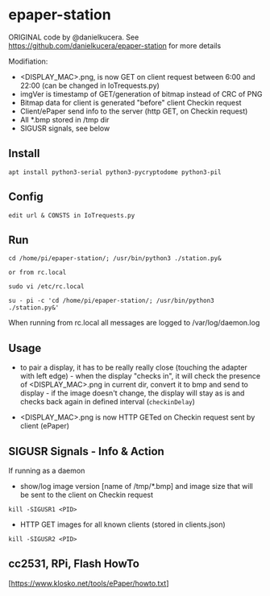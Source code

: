 # epaper-station
ORIGINAL code by @danielkucera. See https://github.com/danielkucera/epaper-station for more details

Modifiation:
- <DISPLAY_MAC>.png, is now GET on client request between 6:00 and 22:00 (can be changed in IoTrequests.py)
- imgVer is timestamp of GET/generation of bitmap instead of CRC of PNG 
- Bitmap data for client is generated "before" client Checkin request
- Client/ePaper send info to the server (http GET, on Checkin request) 
- All *.bmp stored in /tmp dir
- SIGUSR signals, see below

## Install
```
apt install python3-serial python3-pycryptodome python3-pil
```

## Config
```
edit url & CONSTS in IoTrequests.py
```

## Run
```
cd /home/pi/epaper-station/; /usr/bin/python3 ./station.py&

or from rc.local

sudo vi /etc/rc.local

su - pi -c 'cd /home/pi/epaper-station/; /usr/bin/python3 ./station.py&'
```
When running from rc.local all messages are logged to /var/log/daemon.log


## Usage
- to pair a display, it has to be really really close (touching the adapter with left edge) - when the display "checks in", it will check the presence of <DISPLAY_MAC>.png in current dir, convert it to bmp and send to display - 
  if the image doesn't change, the display will stay as is and checks back again in defined interval (`checkinDelay`)

- <DISPLAY_MAC>.png is now HTTP GETed on Checkin request sent by client (ePaper)

## SIGUSR Signals - Info & Action
If running as a daemon
- show/log image version [name of /tmp/*.bmp] and image size that will be sent to the client on Checkin request
```
kill -SIGUSR1 <PID>
```

- HTTP GET images for all known clients (stored in clients.json)
```
kill -SIGUSR2 <PID>
```

## cc2531, RPi, Flash HowTo
[https://www.klosko.net/tools/ePaper/howto.txt]
